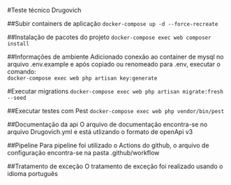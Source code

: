 #Teste técnico Drugovich

##Subir containers de aplicação
`docker-compose up -d --force-recreate`

##Instalação de pacotes do projeto
`docker-compose exec web composer install`

##Informações de ambiente
Adicionado conexão ao container de mysql no arquivo .env.example e após copiado ou renomeado para .env, executar o comando:
<br>`docker-compose exec web php artisan key:generate`</br>

#Executar migrations
`docker-compose exec web php artisan migrate:fresh --seed`

##Executar testes com Pest
`docker-compose exec web php vendor/bin/pest`

##Documentação da api
O arquivo de documentação encontra-se no arquivo Drugovich.yml e está utlizando o formato de openApi v3 

##Pipeline
Para pipeline foi utilizado o Actions do github, o arquivo de configuração encontra-se na pasta .github/workflow

##Tratamento de exceção
O tratamento de exceção foi realizado usando o idioma português
